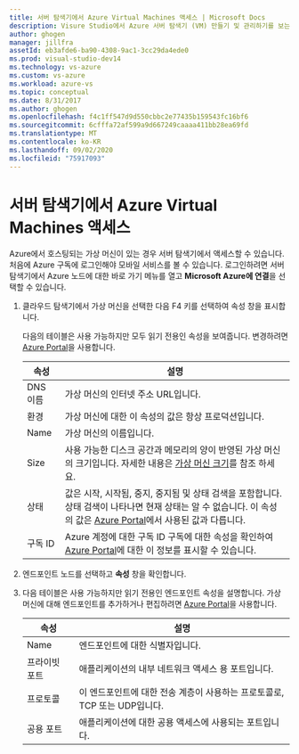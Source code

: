 ```yaml
---
title: 서버 탐색기에서 Azure Virtual Machines 액세스 | Microsoft Docs
description: Visure Studio에서 Azure 서버 탐색기 (VM) 만들기 및 관리하기를 보는 방법에 대한 개요를 가져옵니다.
author: ghogen
manager: jillfra
assetId: eb3afde6-ba90-4308-9ac1-3cc29da4ede0
ms.prod: visual-studio-dev14
ms.technology: vs-azure
ms.custom: vs-azure
ms.workload: azure-vs
ms.topic: conceptual
ms.date: 8/31/2017
ms.author: ghogen
ms.openlocfilehash: f4c1ff547d9d550cbbc2e77435b159543fc16bf6
ms.sourcegitcommit: 6cfffa72af599a9d667249caaaa411bb28ea69fd
ms.translationtype: MT
ms.contentlocale: ko-KR
ms.lasthandoff: 09/02/2020
ms.locfileid: "75917093"
---
```

# <a name="accessing-azure-virtual-machines-from-server-explorer"></a>서버 탐색기에서 Azure Virtual Machines 액세스

Azure에서 호스팅되는 가상 머신이 있는 경우 서버 탐색기에서 액세스할 수 있습니다. 처음에 Azure 구독에 로그인해야 모바일 서비스를 볼 수 있습니다. 로그인하려면 서버 탐색기에서 Azure 노드에 대한 바로 가기 메뉴를 열고 **Microsoft Azure에 연결**을 선택할 수 있습니다.

1. 클라우드 탐색기에서 가상 머신을 선택한 다음 F4 키를 선택하여 속성 창을 표시합니다.

    다음의 테이블은 사용 가능하지만 모두 읽기 전용인 속성을 보여줍니다. 변경하려면 [Azure Portal](https://portal.azure.com/)을 사용합니다.

   | 속성 | 설명 |
   | --- | --- |
   | DNS 이름 |가상 머신의 인터넷 주소 URL입니다. |
   | 환경 |가상 머신에 대한 이 속성의 값은 항상 프로덕션입니다. |
   | Name |가상 머신의 이름입니다. |
   | Size |사용 가능한 디스크 공간과 메모리의 양이 반영된 가상 머신의 크기입니다. 자세한 내용은 [가상 머신 크기](/azure/cloud-services/cloud-services-sizes-specs)를 참조 하세요. |
   | 상태 |값은 시작, 시작됨, 중지, 중지됨 및 상태 검색을 포함합니다. 상태 검색이 나타나면 현재 상태는 알 수 없습니다. 이 속성의 값은 [Azure Portal](https://portal.azure.com/)에서 사용된 값과 다릅니다. |
   | 구독 ID |Azure 계정에 대한 구독 ID 구독에 대한 속성을 확인하여 [Azure Portal](https://portal.azure.com/)에 대한 이 정보를 표시할 수 있습니다. |
2. 엔드포인트 노드를 선택하고 **속성** 창을 확인합니다.
3. 다음 테이블은 사용 가능하지만 읽기 전용인 엔드포인트 속성을 설명합니다. 가상 머신에 대해 엔드포인트를 추가하거나 편집하려면 [Azure Portal](https://portal.azure.com/)을 사용합니다. 

   | 속성 | 설명 |
   | --- | --- |
   | Name |엔드포인트에 대한 식별자입니다. |
   | 프라이빗 포트 |애플리케이션의 내부 네트워크 액세스 용 포트입니다. |
   | 프로토콜 |이 엔드포인트에 대한 전송 계층이 사용하는 프로토콜로, TCP 또는 UDP입니다. |
   | 공용 포트 |애플리케이션에 대한 공용 액세스에 사용되는 포트입니다. |
